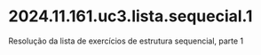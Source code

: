 # 2024.11.161.uc3.lista.sequecial.1
Resolução da lista de exercícios de estrutura sequencial, parte 1
